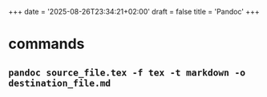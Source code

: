+++
date = '2025-08-26T23:34:21+02:00'
draft = false
title = 'Pandoc'
+++
# commands
## `pandoc source_file.tex -f tex -t markdown -o destination_file.md`
